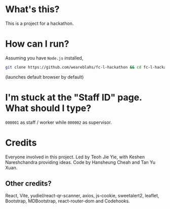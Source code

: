 # What's this?

This is a project for a hackathon.

# How can I run?

Assuming you have `Node.js` installed,

```bash
git clone https://github.com/weareblahs/fc-l-hackathon && cd fc-l-hackathon && npm i && npm run dev && http://localhost:5173
```

(launches default browser by default)

# I'm stuck at the "Staff ID" page. What should I type?

`000001` as staff / worker while `000002` as supervisor.

# Credits

Everyone involved in this project. Led by Teoh Jie Yie, with Keshen Nareshchandra providing ideas. Code by Hansheung Cheah and Tan Yu Xuan.

## Other credits?

React, Vite, yudiel/react-qr-scanner, axios, js-cookie, sweetalert2, leaflet, Bootstrap, MDBootstrap, react-router-dom and Codehooks.
